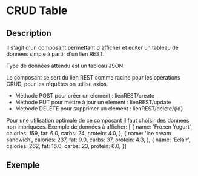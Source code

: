 # CRUD Table

## Description

Il s'agit d'un composant permettant d'afficher et editer un tableau de données simple à partir d'un lien  REST.

Type de données attendu est un tableau JSON.

Le composant se sert du lien REST comme racine pour les opérations CRUD, pour les réquêtes on utilise axios.
- Méthode POST pour créer un element :  lienREST/create 
- Méthode PUT pour mettre à jour un element :  lienREST/update
- Méthode DELETE pour supprimer un element :  lienREST/delete/{id}

Pour une utilisation optimale de ce composant il faut choisir des données non imbriquées.
Exemple de données à afficher:
         [
          {
            name: 'Frozen Yogurt',
            calories: 159,
            fat: 6.0,
            carbs: 24,
            protein: 4.0,
          },
          {
            name: 'Ice cream sandwich',
            calories: 237,
            fat: 9.0,
            carbs: 37,
            protein: 4.3,
          },
          {
            name: 'Eclair',
            calories: 262,
            fat: 16.0,
            carbs: 23,
            protein: 6.0,
          }]
## Exemple 

<crud-table/>


